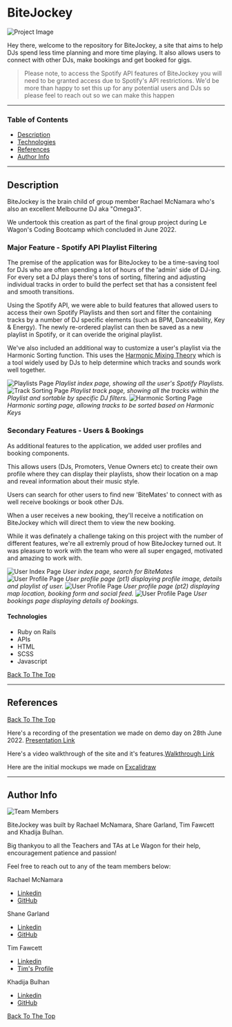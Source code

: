 # BiteJockey

![Project Image](https://i.imgur.com/EPi3dA1.jpg)

Hey there, welcome to the repository for BiteJockey, a site that aims to help DJs spend less time planning and more time playing. It also allows users to connect with other DJs, make bookings and get booked for gigs.

> Please note, to access the Spotify API features of BiteJockey you will need to be granted access due to Spotify's API restrictions. We'd be more than happy to set this up for any potential users and DJs so please feel to reach out so we can make this happen

---

### Table of Contents

- [Description](#description)
- [Technologies](#technologies)
- [References](#references)
- [Author Info](#author-info)

---

## Description

BiteJockey is the brain child of group member Rachael McNamara who's also an excellent Melbourne DJ aka "Omega3".

We undertook this creation as part of the final group project during Le Wagon's Coding Bootcamp which concluded in June 2022.

### Major Feature - Spotify API Playlist Filtering

  The premise of the application was for BiteJockey to be a time-saving tool for DJs who are often spending a lot of hours of the 'admin' side of DJ-ing. For every set a DJ plays there's tons of sorting, filtering and adjusting individual tracks in order to build the perfect set that has a consistent feel and smooth transitions.

  Using the Spotify API, we were able to build features that allowed users to access their own Spotify Playlists and then sort and filter the containing tracks by a number of DJ specific elements (such as BPM, Danceability, Key & Energy). The newly re-ordered playlist can then be saved as a new playlist in Spotify, or it can overide the original playlist.

  We've also included an additional way to customize a user's playlist via the Harmonic Sorting function. This uses the [Harmonic Mixing Theory](https://en.wikipedia.org/wiki/Harmonic_mixing) which is a tool widely used by DJs to help determine which tracks and sounds work well together.

  ![Playlists Page](https://i.imgur.com/zrvCz0L.jpeg)
  *Playlist index page, showing all the user's Spotify Playlists.*
  ![Track Sorting Page](https://i.imgur.com/flMkAjI.jpg)
  *Playlist track page, showing all the tracks within the Playlist and sortable by specific DJ filters.*
  ![Harmonic Sorting Page](https://i.imgur.com/90tcxa5.jpg)
  *Harmonic sorting page, allowing tracks to be sorted based on Harmonic Keys*

### Secondary Features - Users & Bookings

  As additional features to the application, we added user profiles and booking components.

  This allows users (DJs, Promoters, Venue Owners etc) to create their own profile where they can display their playlists, show their location on a map and reveal information about their music style.

  Users can search for other users to find new 'BiteMates' to connect with as well receive bookings or book other DJs.

  When a user receives a new booking, they'll receive a notification on BiteJockey which will direct them to view the new booking.

While it was definately a challenge taking on this project with the number of different features, we're all extremly proud of how BiteJockey turned out. It was pleasure to work with the team who were all super engaged, motivated and amazing to work with.

![User Index Page](https://i.imgur.com/iGPVp4U.jpg)
*User index page, search for BiteMates*
![User Profile Page](https://i.imgur.com/JJqs6ND.jpg)
*User profile page (pt1) displaying profile image, details and playlist of user.*
![User Profile Page](https://imgur.com/ea996f2e-6955-41de-a9d3-1d30a429c1ed)
*User profile page (pt2) displaying map location, booking form and social feed.*
![User Profile Page](https://i.imgur.com/azf2kku.jpg)
*User bookings page displaying details of bookings.*

#### Technologies

- Ruby on Rails
- APIs
- HTML
- SCSS
- Javascript

[Back To The Top](#read-me-template)

---


## References
[Back To The Top](#read-me-template)

Here's a recording of the presentation we made on demo day on 28th June 2022. [Presentation Link](www.youtube.com)

Here's a video walkthrough of the site and it's features.[Walkthrough Link](www.youtube.com)

Here are the initial mockups we made on [Excalidraw](https://i.imgur.com/AgAhEDA.png)

---

## Author Info

![Team Members](https://i.imgur.com/go2B2iE.png)

BiteJockey was built by Rachael McNamara, Share Garland, Tim Fawcett and Khadija Bulhan.

Big thankyou to all the Teachers and TAs at Le Wagon for their help, encouragement patience and passion!

Feel free to reach out to any of the team members below:

Rachael McNamara
- [Linkedin](https://www.linkedin.com/in/rachael-m-950082183/)
- [GitHub](https://github.com/codingrachael)

Shane Garland
- [Linkedin](https://www.linkedin.com/in/shane-garland/)
- [GitHub](https://github.com/shaneo711)

Tim Fawcett
- [Linkedin](www.linkedin.com/in/t-fawcett/)
- [Tim's Profile](https://tjfaw1.github.io/Portfolio/)

Khadija Bulhan
- [Linkedin](https://www.linkedin.com/in/khadija-bulhan-670967199/)
- [GitHub](https://github.com/Khadijaa8)


[Back To The Top](#read-me-template)
